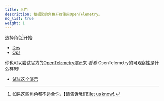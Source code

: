 ```yaml
---
title: 入门
description: 根据您的角色开始使用OpenTelemetry。
no_list: true
weight: 1
---
```


选择角色[^1]开始:


- [Dev](dev/)
- [Ops](ops/)



你也可以尝试官方的[OpenTelemetry演示][demo]来 *看看* OpenTelemetry的可观察性是什么样的!


- [试试这个演示][demo]


[^1]: 如果这些角色都不适合你，【请告诉我们!][let us know!].

[demo]: /ecosystem/demo/
[let us know!]: https://github.com/open-telemetry/opentelemetry.io/issues/new?title=Add%20a%20new%20persona:%20My%20Persona&body=Provide%20a%20description%20of%20your%20role%20and%20responsibilities%20and%20what%20your%20observability%20goals%20are

